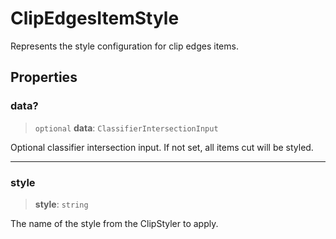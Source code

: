 # ClipEdgesItemStyle

Represents the style configuration for clip edges items.

## Properties

### data?

> `optional` **data**: `ClassifierIntersectionInput`

Optional classifier intersection input. If not set, all items cut will be styled.

***

### style

> **style**: `string`

The name of the style from the ClipStyler to apply.
